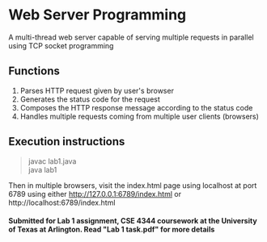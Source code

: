 # Web Server Programming
A multi-thread web server capable of serving multiple requests in parallel using TCP socket programming

## Functions

1. Parses HTTP request given by user's browser
2. Generates the status code for the request
3. Composes the HTTP response message according to the status code
4. Handles multiple requests coming from multiple user clients (browsers)

## Execution instructions

> javac lab1.java <br>
> java lab1
  
  Then in multiple browsers, visit the index.html page using localhost at port 6789 using either http://127.0.0.1:6789/index.html or http://localhost:6789/index.html

#### Submitted for Lab 1 assignment, CSE 4344 coursework at the University of Texas at Arlington. Read "Lab 1 task.pdf" for more details
